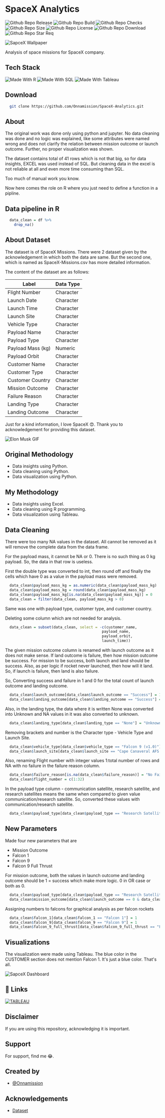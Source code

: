 # SpaceX Analytics

![Github Repo Release](https://img.shields.io/github/release-date/Onnamission/SpaceX-Analytics)
![Github Repo Build](https://img.shields.io/github/workflow/status/Onnamission/SpaceX-Analytics/spacex)
![Github Repo Checks](https://badgen.net/github/checks/Onnamission/SpaceX-Analytics/main)
![Github Repo Size](https://img.shields.io/github/repo-size/Onnamission/SpaceX-Analytics)
![Github Repo License](https://img.shields.io/github/license/Onnamission/SpaceX-Analytics)
![Github Repo Download](https://img.shields.io/github/downloads/Onnamission/SpaceX-Analytics/total)
![Github Repo Star Req](https://img.shields.io/badge/%F0%9F%8C%9F-If%20Useful-BC4E99)

![SapceX Wallpaper](Images/Falcon-Heavy-Demo.jpg)

Analysis of space missions for SpaceX company.

## Tech Stack

![Made With R](https://img.shields.io/badge/Made%20with-R-red?style=for-the-badge&logo=R)
![Made With SQL](https://img.shields.io/badge/Made%20with-Excel-darkgreen?style=for-the-badge&logo=MicrosoftExcel)
![Made With Tableau](https://img.shields.io/badge/Made%20with-Tableau-orange?style=for-the-badge&logo=Tableau)

## Download

```bash
  git clone https://github.com/Onnamission/SpaceX-Analytics.git
```

## About

The original work was done only using python and jupyter. No data cleaning was done and no logic was explained, like some attributes were named wrong and does not clarify the relation between mission outcome or launch outcome. Further, no proper visualization was shown.

The dataset contains total of 41 rows which is not that big, so for data insights, EXCEL was used instead of SQL. But cleaning data in the excel is not reliable at all and even more time consuming than SQL.

Too much of manual work you know.

Now here comes the role on R where you just need to define a function in a pipline.

## Data pipeline in R

```r
  data_clean = df %>%
    drop_na()
```

## About Dataset

The dataset is of SpaceX Missions. There were 2 dataset given by the acknowledgement in which both the data are same. But the second one, which is named as SpaceX-Missions.csv has more detailed information. 

The content of the dataset are as follows:

| Label           | Data Type                                                             |
| ----------------- | ------------------------------------------------------------------ |
| Flight Number | Character |
| Launch Date | Character |
| Launch Time | Character |
| Launch Site | Character |
| Vehicle Type | Character |
| Payload Name | Character |
| Payload Type | Character |
| Payload Mass (kg) | Numeric |
| Payload Orbit | Character |
| Customer Name | Character |
| Customer Type | Character |
| Customer Country | Character |
| Mission Outcome | Character |
| Failure Reason | Character |
| Landing Type | Character |
| Landing Outcome | Character |

Just for a kind information, I love SpaceX 😍. Thank you to acknowledgement for providing this dataset.

![Elon Musk GIF](Images/elon_musk_gif.gif)

## Original Methodology

 - Data insights using Python.
 - Data cleaning using Python.
 - Data visualization using Python.

## My Methodology

 - Data insights using Excel.
 - Data cleaning using R programming.
 - Data visualization using Tableau.

## Data Cleaning

There were too many NA values in the dataset. All cannot be removed as it will remove the complete data from the data frame.

For the payload mass, it cannot be NA or 0. There is no such thing as 0 kg payload. So, the data in that row is useless.

First the double type was converted to int, then round off and finally the cells which have 0 as a value in the payload mass were removed.

```r
  data_clean$payload_mass_kg = as.numeric(data_clean$payload_mass_kg)
  data_clean$payload_mass_kg = round(data_clean$payload_mass_kg)
  data_clean$payload_mass_kg[is.na(data_clean$payload_mass_kg)] = 0
  data_clean = filter(data_clean, payload_mass_kg > 0)
```

Same was one with payload type, customer type, and customer country.

Deleting some column which are not needed for analysis.

```r
  data_clean = subset(data_clean, select = -c(customer_name,
                                            payload_name,
                                            payload_orbit,
                                            launch_time))

```

The given mission outcome column is renamed with launch outcome as it does not make sense.
If land outcome is failure, then how mission outcome be success.
For mission to be success, both launch and land should be success.
Also, as per logic if rocket never launched, then how will it land. So, if launch is failure, then land is also failure.

So, Converting success and failure in 1 and 0 for the total count of launch outcome and landing outcome.

```r
  data_clean$launch_outcome[data_clean$launch_outcome == "Success"] = 1
  data_clean$landing_outcome[data_clean$landing_outcome == "Success"] = 1
```

Also, in the landing type, the data where it is written None was converted into Unknown and NA values in it was also converted to unknown.

```r
  data_clean$landing_type[data_clean$landing_type == "None"] = "Unknown"
```

Removing brackets and number is the Character type - Vehicle Type and Launch Site.

```r
  data_clean$vehicle_type[data_clean$vehicle_type == "Falcon 9 (v1.0)"] = "Falcon 9"
  data_clean$launch_site[data_clean$launch_site == "Cape Canaveral AFS LC-40"] = "Cape Canaveral"
```

Also, renaming Flight number with integer values 1:total number of rows and NA with no failure in the failure reason column.

```r
  data_clean$failure_reason[is.na(data_clean$failure_reason)] = "No Failure"
  data_clean$flight_number = c(1:32)
```

In the payload type column - communication satellite, research satellite, and research satellites means the same when compared to given value communication/research satellite. So, converted these values with communication/research satellite. 

```r
  data_clean$payload_type[data_clean$payload_type == "Research Satellite"] = "Communication/Research Satellite"
```

## New Parameters

Made four new parameters that are 
 - Mission Outcome
 - Falcon 1
 - Falcon 9
 - Falcon 9 Full Thrust

For mission outcome, both the values in launch outcome and landing outcome should be 1 = success which make more logic. 0 in OR case or both as 0.

```r
  data_clean$payload_type[data_clean$payload_type == "Research Satellite"] = "Communication/Research Satellite"
  data_clean$mission_outcome[data_clean$launch_outcome == 0 & data_clean$landing_outcome == 1] = 0
```

Assigning numbers to falcons for graphical analysis as per falcon rockets

```r
  data_clean$falcon_1[data_clean$falcon_1 == "Falcon 1"] = 1
  data_clean$falcon_9[data_clean$falcon_9 == "Falcon 9"] = 1
  data_clean$falcon_9_full_thrust[data_clean$falcon_9_full_thrust == "Falcon 9 Full Thrust"] = 1
```

## Visualizations

The visualization were made using Tableau. The blue color in the CUSTOMER section does not mention Falcon 1. It's just a blue color. That's all.

![SapceX Dashboard](spacex_dashboard.png)

## 🔗 Links
[![TABLEAU](https://img.shields.io/badge/tableau-0A66C2?style=for-the-badge&logo=tableau&logoColor=white)](https://public.tableau.com/app/profile/aditya.kakde)

## Disclaimer

If you are using this repository, acknowledging it is important.

## Support

For support, find me 😂.

## Created by

- [@Onnamission](https://www.github.com/Onnamission)


## Acknowledgements

 - [Dataset](https://github.com/BriantOliveira/SpaceX-Dataset)
